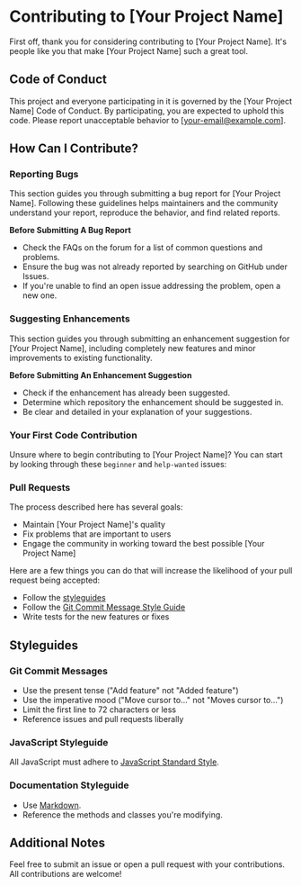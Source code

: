# Contributing to [Your Project Name]

First off, thank you for considering contributing to [Your Project Name]. It's people like you that make [Your Project Name] such a great tool.

## Code of Conduct
This project and everyone participating in it is governed by the [Your Project Name] Code of Conduct. By participating, you are expected to uphold this code. Please report unacceptable behavior to [your-email@example.com].

## How Can I Contribute?

### Reporting Bugs
This section guides you through submitting a bug report for [Your Project Name]. Following these guidelines helps maintainers and the community understand your report, reproduce the behavior, and find related reports.

**Before Submitting A Bug Report**
* Check the FAQs on the forum for a list of common questions and problems.
* Ensure the bug was not already reported by searching on GitHub under Issues.
* If you're unable to find an open issue addressing the problem, open a new one.

### Suggesting Enhancements
This section guides you through submitting an enhancement suggestion for [Your Project Name], including completely new features and minor improvements to existing functionality.

**Before Submitting An Enhancement Suggestion**
* Check if the enhancement has already been suggested.
* Determine which repository the enhancement should be suggested in.
* Be clear and detailed in your explanation of your suggestions.

### Your First Code Contribution
Unsure where to begin contributing to [Your Project Name]? You can start by looking through these `beginner` and `help-wanted` issues:

### Pull Requests
The process described here has several goals:
- Maintain [Your Project Name]'s quality
- Fix problems that are important to users
- Engage the community in working toward the best possible [Your Project Name]

Here are a few things you can do that will increase the likelihood of your pull request being accepted:
- Follow the [styleguides](#styleguides)
- Follow the [Git Commit Message Style Guide](#git-commit-message-style-guide)
- Write tests for the new features or fixes

## Styleguides

### Git Commit Messages
* Use the present tense ("Add feature" not "Added feature")
* Use the imperative mood ("Move cursor to..." not "Moves cursor to...")
* Limit the first line to 72 characters or less
* Reference issues and pull requests liberally

### JavaScript Styleguide
All JavaScript must adhere to [JavaScript Standard Style](https://standardjs.com/).

### Documentation Styleguide
* Use [Markdown](https://daringfireball.net/projects/markdown/).
* Reference the methods and classes you're modifying.

## Additional Notes
Feel free to submit an issue or open a pull request with your contributions. All contributions are welcome!

